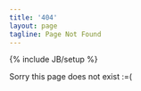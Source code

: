 ```yaml
---
title: '404'
layout: page
tagline: Page Not Found
---
```


{% include JB/setup %}

<!-- Google Adsense -->
<script async src="//pagead2.googlesyndication.com/pagead/js/adsbygoogle.js"></script>
<!-- Incognitech AdSense -->
<ins class="adsbygoogle"
     style="display:block"
     data-ad-client="ca-pub-2157482864791682"
     data-ad-slot="3785934257"
     data-ad-format="auto"></ins>
<script>
(adsbygoogle = window.adsbygoogle || []).push({});
</script>

Sorry this page does not exist :=(

<!-- Google Adsense -->
<script async src="//pagead2.googlesyndication.com/pagead/js/adsbygoogle.js"></script>
<!-- Incognitech AdSense -->
<ins class="adsbygoogle"
     style="display:block"
     data-ad-client="ca-pub-2157482864791682"
     data-ad-slot="3785934257"
     data-ad-format="auto"></ins>
<script>
(adsbygoogle = window.adsbygoogle || []).push({});
</script>
